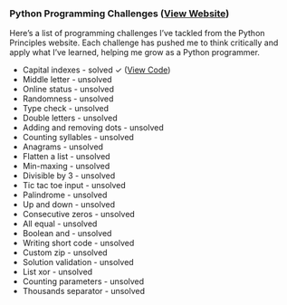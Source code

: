 ### Python Programming Challenges ([View Website](https://pythonprinciples.com/challenges/))

Here’s a list of programming challenges I’ve tackled from the Python Principles website. Each challenge has pushed me to think critically and apply what I’ve learned, helping me grow as a Python programmer.

+ Capital indexes - solved ✓ ([View Code]())
+ Middle letter	- unsolved
+ Online status - unsolved
+ Randomness - unsolved
+ Type check - unsolved
+ Double letters - unsolved
+ Adding and removing dots - unsolved
+ Counting syllables - unsolved
+ Anagrams - unsolved
+ Flatten a list - unsolved
+ Min-maxing - unsolved
+ Divisible by 3 - unsolved
+ Tic tac toe input - unsolved
+ Palindrome - unsolved
+ Up and down - unsolved
+ Consecutive zeros - unsolved
+ All equal - unsolved
+ Boolean and - unsolved
+ Writing short code - unsolved
+ Custom zip - unsolved
+ Solution validation - unsolved
+ List xor - unsolved
+ Counting parameters - unsolved
+ Thousands separator - unsolved
